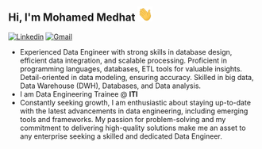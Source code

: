 ## Hi, I'm Mohamed Medhat  <img src="https://raw.githubusercontent.com/ABSphreak/ABSphreak/master/gifs/Hi.gif" width="30px">
[![Linkedin](https://img.shields.io/badge/-momedhat-blue?style=flat&logo=Linkedin&logoColor=white)](https://www.linkedin.com/in/momedhat099/)
[![Gmail](https://img.shields.io/badge/-momedhat099@gmail.com-c14438?style=flat&logo=Gmail&logoColor=white)](mailto:momedhat099@gmail.com) <br>

- Experienced Data Engineer with strong skills in database design, efficient data integration, and scalable processing. Proficient in programming languages, databases, ETL tools for valuable insights. Detail-oriented in data modeling, ensuring accuracy. Skilled in big data, Data Warehouse (DWH), Databases, and Data analysis.
- I am Data Engineering Trainee @ **ITI**
- Constantly seeking growth, I am enthusiastic about staying up-to-date with the latest advancements in data engineering, including emerging tools and frameworks. My passion for problem-solving and my commitment to delivering high-quality solutions make me an asset to any enterprise seeking a skilled and dedicated Data Engineer.
